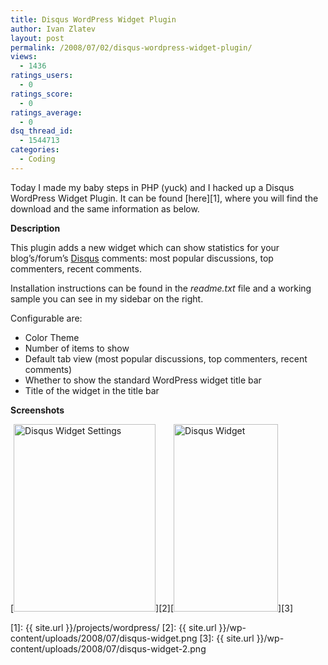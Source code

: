 ```yaml
---
title: Disqus WordPress Widget Plugin
author: Ivan Zlatev
layout: post
permalink: /2008/07/02/disqus-wordpress-widget-plugin/
views:
  - 1436
ratings_users:
  - 0
ratings_score:
  - 0
ratings_average:
  - 0
dsq_thread_id:
  - 1544713
categories:
  - Coding
---
```

Today I made my baby steps in PHP (yuck) and I hacked up a Disqus WordPress Widget Plugin. It can be found [here][1], where you will find the download and the same information as below.

**Description**

This plugin adds a new widget which can show statistics for your blog&#8217;s/forum&#8217;s <a href="http://disqus.com" target="_blank">Disqus</a> comments: most popular discussions, top commenters, recent comments.

Installation instructions can be found in the *readme.txt* file and a working sample you can see in my sidebar on the right.

Configurable are:

  * Color Theme
  * Number of items to show
  * Default tab view (most popular discussions, top commenters, recent comments)
  * Whether to show the standard WordPress widget title bar
  * Title of the widget in the title bar

**Screenshots**

[<img class="alignnone size-medium wp-image-168" title="Disqus Widget Settings" src="{{ site.url }}/wp-content/uploads/2008/07/disqus-widget-227x300.png" alt="Disqus Widget Settings" width="227" height="300" />][2][<img class="alignnone size-medium wp-image-169" title="Disqus Widget" src="{{ site.url }}/wp-content/uploads/2008/07/disqus-widget-2-167x300.png" alt="Disqus Widget" width="167" height="300" />][3]

 [1]: {{ site.url }}/projects/wordpress/
 [2]: {{ site.url }}/wp-content/uploads/2008/07/disqus-widget.png
 [3]: {{ site.url }}/wp-content/uploads/2008/07/disqus-widget-2.png